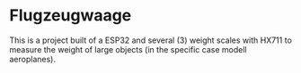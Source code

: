 # Flugzeugwaage
This is a project built of a ESP32 and several (3) weight scales with HX711 to measure the weight of large objects (in the specific case modell aeroplanes).

